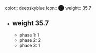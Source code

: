 color:: deepskyblue
icon:: ⬤
weight:: 35.7
- ## weight 35.7
  - phase 1: 1
  - phase 2: 2
  - phase 3: 1


